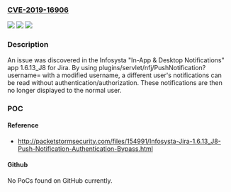 ### [CVE-2019-16906](https://cve.mitre.org/cgi-bin/cvename.cgi?name=CVE-2019-16906)
![](https://img.shields.io/static/v1?label=Product&message=n%2Fa&color=blue)
![](https://img.shields.io/static/v1?label=Version&message=n%2Fa&color=blue)
![](https://img.shields.io/static/v1?label=Vulnerability&message=n%2Fa&color=brighgreen)

### Description

An issue was discovered in the Infosysta "In-App & Desktop Notifications" app 1.6.13_J8 for Jira. By using plugins/servlet/nfj/PushNotification?username= with a modified username, a different user's notifications can be read without authentication/authorization. These notifications are then no longer displayed to the normal user.

### POC

#### Reference
- http://packetstormsecurity.com/files/154991/Infosysta-Jira-1.6.13_J8-Push-Notification-Authentication-Bypass.html

#### Github
No PoCs found on GitHub currently.


